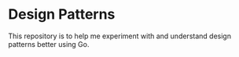 # Design Patterns
This repository is to help me experiment with and understand design patterns better using Go.